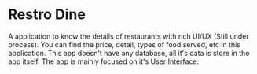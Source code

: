 # Restro Dine

A application to know the details of restaurants with rich UI/UX (Still under process). You can find the price, detail, types of food served, etc in this application. This app doesn't have any database, all it's data is store in the app itself. The app is mainly focused on it's User Interface. 



